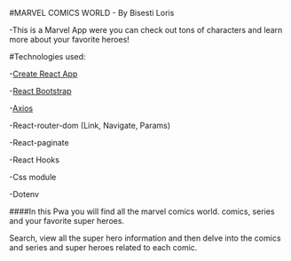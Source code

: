 #MARVEL COMICS WORLD - By Bisesti Loris

-This is a Marvel App were you can check out tons of characters and learn more about your favorite heroes!


#Technologies used:

-[Create React App](https://create-react-app.dev/)

-[React Bootstrap](https://react-bootstrap.github.io/)

-[Axios](https://axios-http.com/)

-React-router-dom (Link, Navigate, Params) 

-React-paginate

-React Hooks

-Css module

-Dotenv

####In this Pwa you will find all the marvel comics world. comics, series and your favorite super heroes.

Search, view all the super hero information and then delve into the comics and series and super heroes related to each comic. 






